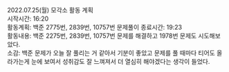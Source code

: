 2022.07.25(월) 모각소 활동 계획  
시작시간: 16:20  
활동계획: 백준 2775번, 2839번, 10757번 문제풀이
종료시간: 19:23  
활동내용: 백준 2275번, 2839번, 10757번 문제를 해결하고 1978번 문제도 시도해보았다.  
소감: 백준 문제가 오늘 잘 풀리는 거 같아서 기분이 좋았고 문제를 풀 때마다 티어도 올라가는게 눈에 보여서 성취감도 잘 느껴져서 더 열심히 해야겠다는 생각이 들었다.  

